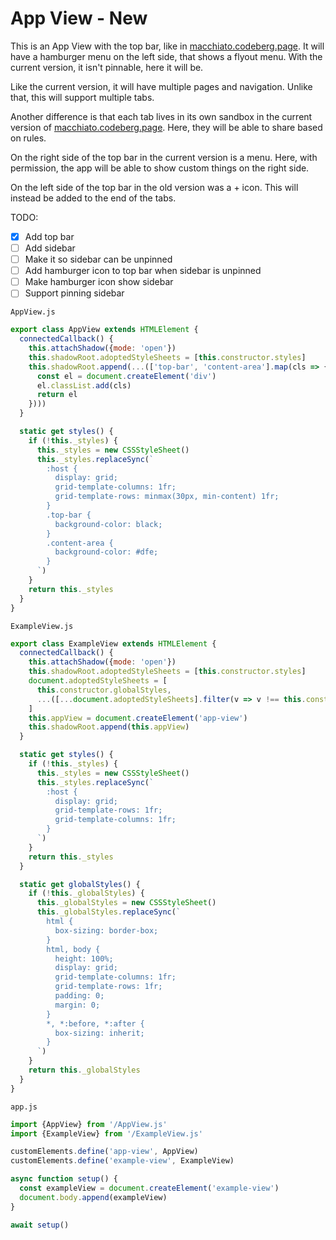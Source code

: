 # App View - New

This is an App View with the top bar, like in [macchiato.codeberg.page](https://macchiato.codeberg.page/). It will have a hamburger menu on the left side, that shows a flyout menu. With the current version, it isn't pinnable, here it will be.

Like the current version, it will have multiple pages and navigation. Unlike that, this will support multiple tabs.

Another difference is that each tab lives in its own sandbox in the current version of [macchiato.codeberg.page](https://macchiato.codeberg.page/). Here, they will be able to share based on rules.

On the right side of the top bar in the current version is a menu. Here, with permission, the app will be able to show custom things on the right side.

On the left side of the top bar in the old version was a + icon. This will instead be added to the end of the tabs.

TODO:

- [x] Add top bar
- [ ] Add sidebar
- [ ] Make it so sidebar can be unpinned
- [ ] Add hamburger icon to top bar when sidebar is unpinned
- [ ] Make hamburger icon show sidebar
- [ ] Support pinning sidebar

`AppView.js`

```js
export class AppView extends HTMLElement {
  connectedCallback() {
    this.attachShadow({mode: 'open'})
    this.shadowRoot.adoptedStyleSheets = [this.constructor.styles]
    this.shadowRoot.append(...(['top-bar', 'content-area'].map(cls => {
      const el = document.createElement('div')
      el.classList.add(cls)
      return el
    })))
  }

  static get styles() {
    if (!this._styles) {
      this._styles = new CSSStyleSheet()
      this._styles.replaceSync(`
        :host {
          display: grid;
          grid-template-columns: 1fr;
          grid-template-rows: minmax(30px, min-content) 1fr;
        }
        .top-bar {
          background-color: black;
        }
        .content-area {
          background-color: #dfe;
        }
      `)
    }
    return this._styles
  }
}
```

`ExampleView.js`

```js
export class ExampleView extends HTMLElement {
  connectedCallback() {
    this.attachShadow({mode: 'open'})
    this.shadowRoot.adoptedStyleSheets = [this.constructor.styles]
    document.adoptedStyleSheets = [
      this.constructor.globalStyles,
      ...([...document.adoptedStyleSheets].filter(v => v !== this.constructor.globalStyles))
    ]
    this.appView = document.createElement('app-view')
    this.shadowRoot.append(this.appView)
  }

  static get styles() {
    if (!this._styles) {
      this._styles = new CSSStyleSheet()
      this._styles.replaceSync(`
        :host {
          display: grid;
          grid-template-rows: 1fr;
          grid-template-columns: 1fr;
        }
      `)
    }
    return this._styles
  }

  static get globalStyles() {
    if (!this._globalStyles) {
      this._globalStyles = new CSSStyleSheet()
      this._globalStyles.replaceSync(`
        html {
          box-sizing: border-box;
        }
        html, body {
          height: 100%;
          display: grid;
          grid-template-columns: 1fr;
          grid-template-rows: 1fr;
          padding: 0;
          margin: 0;
        }
        *, *:before, *:after {
          box-sizing: inherit;
        }
      `)
    }
    return this._globalStyles
  }
}
```

`app.js`

```js
import {AppView} from '/AppView.js'
import {ExampleView} from '/ExampleView.js'

customElements.define('app-view', AppView)
customElements.define('example-view', ExampleView)

async function setup() {
  const exampleView = document.createElement('example-view')
  document.body.append(exampleView)
}

await setup()
```
